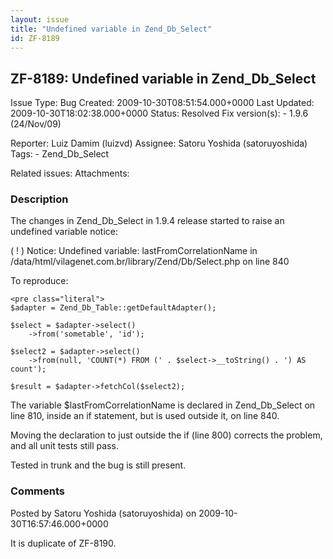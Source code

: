 ```yaml
---
layout: issue
title: "Undefined variable in Zend_Db_Select"
id: ZF-8189
---
```


ZF-8189: Undefined variable in Zend\_Db\_Select
-----------------------------------------------

 Issue Type: Bug Created: 2009-10-30T08:51:54.000+0000 Last Updated: 2009-10-30T18:02:38.000+0000 Status: Resolved Fix version(s): - 1.9.6 (24/Nov/09)
 
 Reporter:  Luiz Damim (luizvd)  Assignee:  Satoru Yoshida (satoruyoshida)  Tags: - Zend\_Db\_Select
 
 Related issues: 
 Attachments: 
### Description

The changes in Zend\_Db\_Select in 1.9.4 release started to raise an undefined variable notice:

( ! ) Notice: Undefined variable: lastFromCorrelationName in /data/html/vilagenet.com.br/library/Zend/Db/Select.php on line 840

To reproduce:

 
    <pre class="literal">
    $adapter = Zend_Db_Table::getDefaultAdapter();
    
    $select = $adapter->select()
        ->from('sometable', 'id');
    
    $select2 = $adapter->select()
        ->from(null, 'COUNT(*) FROM (' . $select->__toString() . ') AS count');
    
    $result = $adapter->fetchCol($select2);


The variable $lastFromCorrelationName is declared in Zend\_Db\_Select on line 810, inside an if statement, but is used outside it, on line 840.

Moving the declaration to just outside the if (line 800) corrects the problem, and all unit tests still pass.

Tested in trunk and the bug is still present.

 

 

### Comments

Posted by Satoru Yoshida (satoruyoshida) on 2009-10-30T16:57:46.000+0000

It is duplicate of ZF-8190.

 

 